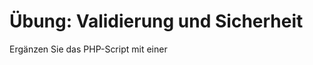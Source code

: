 # Übung: Validierung und Sicherheit
Ergänzen Sie das PHP-Script mit einer 
<!--stackedit_data:
eyJoaXN0b3J5IjpbMTc2NzcwNTYzMV19
-->